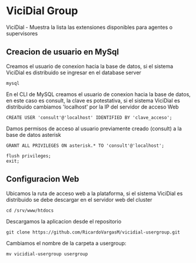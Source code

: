 # ViciDial Group
ViciDial - Muestra la lista las extensiones disponibles para agentes o supervisores

## Creacion de usuario en MySql
Creamos el usuario de conexion hacia la base de datos, si el sistema ViciDial es distribuido se ingresar en el database server

```
mysql
```
En el CLI de MySQL creamos el usuario de conexion hacia la base de datos, en este caso es consult, la clave es potestativa, si el sistema ViciDial es distribuido cambiamos 'localhost' por la IP del servidor de acceso Web
```
CREATE USER 'consult'@'localhost' IDENTIFIED BY 'clave_acceso';
```

Damos permisos de acceso al usuario previamente creado (consult) a la base de datos asterisk
```
GRANT ALL PRIVILEGES ON asterisk.* TO 'consult'@'localhost';
```
```
flush privileges;
exit;
```

## Configuracion Web

Ubicamos la ruta de acceso web a la 
plataforma, si el sistema ViciDial es distribuido se debe descargar en el servidor web del cluster

```
cd /srv/www/htdocs
```

Descargamos la aplicacion desde el repositorio 

```
git clone https://github.com/RicardoVargasM/vicidial-usergroup.git

```
Cambiamos el nombre de la carpeta a usergroup:

```
mv vicidial-usergroup usergroup
```

